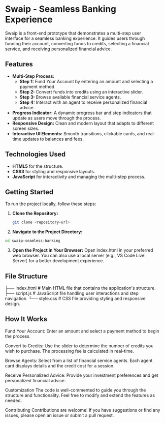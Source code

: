 # Swaip - Seamless Banking Experience

Swaip is a front-end prototype that demonstrates a multi-step user interface for a seamless banking experience. It guides users through funding their account, converting funds to credits, selecting a financial service, and receiving personalized financial advice.

## Features

- **Multi-Step Process:** 
  - **Step 1:** Fund Your Account by entering an amount and selecting a payment method.
  - **Step 2:** Convert funds into credits using an interactive slider.
  - **Step 3:** Browse available financial service agents.
  - **Step 4:** Interact with an agent to receive personalized financial advice.
- **Progress Indicator:** A dynamic progress bar and step indicators that update as users move through the process.
- **Responsive Design:** Clean and modern layout that adapts to different screen sizes.
- **Interactive UI Elements:** Smooth transitions, clickable cards, and real-time updates to balances and fees.

## Technologies Used

- **HTML5** for the structure.
- **CSS3** for styling and responsive layouts.
- **JavaScript** for interactivity and managing the multi-step process.

## Getting Started

To run the project locally, follow these steps:

1. **Clone the Repository:**

   ```bash
   git clone <repository-url>
   
2. **Navigate to the Project Directory:**
   
  ```bash
  cd swaip-seamless-banking
```

3. **Open the Project in Your Browser:**
 Open index.html in your preferred web browser. You can also use a local server (e.g., VS Code Live Server) for a better development experience.

## File Structure

├── index.html       # Main HTML file that contains the application's structure.
├── script.js        # JavaScript file handling user interactions and step navigation.
└── style.css        # CSS file providing styling and responsive design.

## How It Works
Fund Your Account:
Enter an amount and select a payment method to begin the process.

Convert to Credits:
Use the slider to determine the number of credits you wish to purchase. The processing fee is calculated in real-time.

Browse Agents:
Select from a list of financial service agents. Each agent card displays details and the credit cost for a session.

Receive Personalized Advice:
Provide your investment preferences and get personalized financial advice.

Customization
The code is well-commented to guide you through the structure and functionality. Feel free to modify and extend the features as needed.

Contributing
Contributions are welcome! If you have suggestions or find any issues, please open an issue or submit a pull request.
